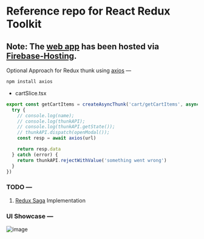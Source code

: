 # Reference repo for React Redux Toolkit

## Note: The [web app](https://react-rtk-clone.web.app/) has been hosted via [Firebase-Hosting](https://firebase.google.com/docs/hosting).

Optional Approach for Redux thunk using <u>axios</u> —

```bash
npm install axios
```

<ul><li>cartSlice.tsx</li></ul>

```ts
export const getCartItems = createAsyncThunk('cart/getCartItems', async (name, thunkAPI) => {
  try {
    // console.log(name);
    // console.log(thunkAPI);
    // console.log(thunkAPI.getState());
    // thunkAPI.dispatch(openModal());
    const resp = await axios(url)

    return resp.data
  } catch (error) {
    return thunkAPI.rejectWithValue('something went wrong')
  }
})
```

### TODO —

1. [Redux Saga](https://redux-saga.js.org/) Implementation

### UI Showcase —

![image](https://user-images.githubusercontent.com/89210438/193269646-05507069-3cff-4095-aabf-a332cc349c5d.png)


